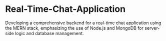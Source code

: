 # Real-Time-Chat-Application
Developing a comprehensive backend for a real-time chat application using the MERN stack, emphasizing the use of Node.js and MongoDB for server-side logic and database management.
